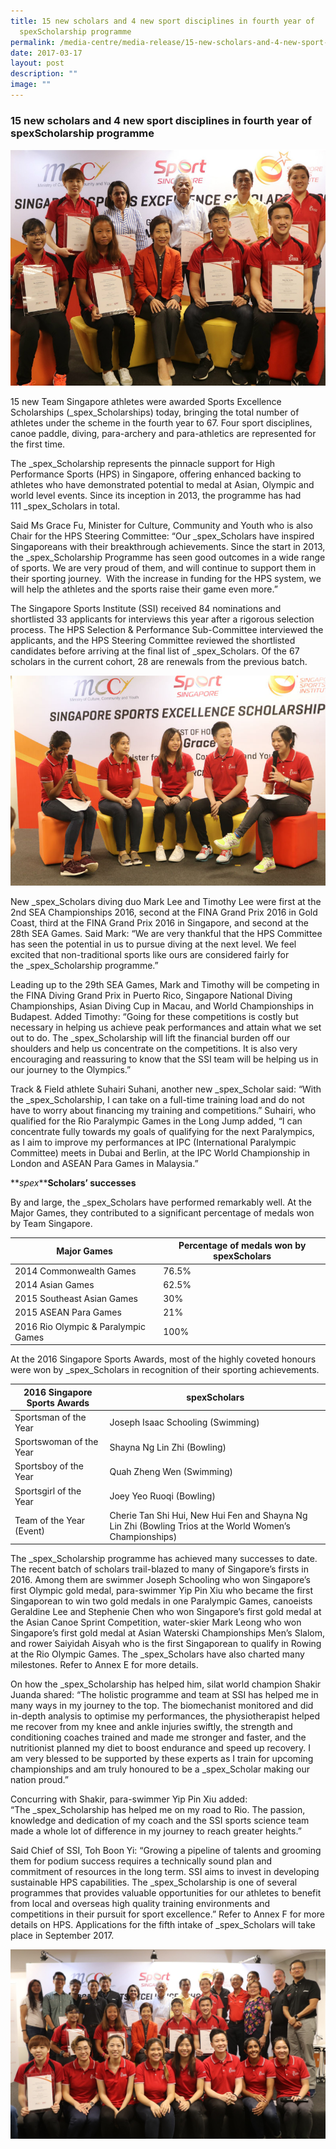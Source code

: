 ```yaml
---
title: 15 new scholars and 4 new sport disciplines in fourth year of
  spexScholarship programme
permalink: /media-centre/media-release/15-new-scholars-and-4-new-sport-disciplines-in-fourth-year-of/
date: 2017-03-17
layout: post
description: ""
image: ""
---
```

### **15 new scholars and 4 new sport disciplines in fourth year of spexScholarship programme**
![](/images/Media%20Centre/Media%20Release/2017/March/Minister%20Fu%20with%20some%20of%20the%2015%20new%20spexScholars%20800x600.jpeg)

15 new Team Singapore athletes were awarded Sports Excellence Scholarships (_spex_Scholarships) today, bringing the total number of athletes under the scheme in the fourth year to 67. Four sport disciplines, canoe paddle, diving, para-archery and para-athletics are represented for the first time.  

The _spex_Scholarship represents the pinnacle support for High Performance Sports (HPS) in Singapore, offering enhanced backing to athletes who have demonstrated potential to medal at Asian, Olympic and world level events. Since its inception in 2013, the programme has had 111 _spex_Scholars in total.

  

Said Ms Grace Fu, Minister for Culture, Community and Youth who is also Chair for the HPS Steering Committee: “Our _spex_Scholars have inspired Singaporeans with their breakthrough achievements. Since the start in 2013, the _spex_Scholarship Programme has seen good outcomes in a wide range of sports. We are very proud of them, and will continue to support them in their sporting journey.  With the increase in funding for the HPS system, we will help the athletes and the sports raise their game even more.”

  

The Singapore Sports Institute (SSI) received 84 nominations and shortlisted 33 applicants for interviews this year after a rigorous selection process. The HPS Selection & Performance Sub-Committee interviewed the applicants, and the HPS Steering Committee reviewed the shortlisted candidates before arriving at the final list of _spex_Scholars. Of the 67 scholars in the current cohort, 28 are renewals from the previous batch.

![](/images/Media%20Centre/Media%20Release/2017/March/Sharing%20by%20existing%20SpexScholars.jpeg)

New _spex_Scholars diving duo Mark Lee and Timothy Lee were first at the 2nd SEA Championships 2016, second at the FINA Grand Prix 2016 in Gold Coast, third at the FINA Grand Prix 2016 in Singapore, and second at the 28th SEA Games. Said Mark: “We are very thankful that the HPS Committee has seen the potential in us to pursue diving at the next level. We feel excited that non-traditional sports like ours are considered fairly for the _spex_Scholarship programme.”

  

Leading up to the 29th SEA Games, Mark and Timothy will be competing in the FINA Diving Grand Prix in Puerto Rico, Singapore National Diving Championships, Asian Diving Cup in Macau, and World Championships in Budapest. Added Timothy: “Going for these competitions is costly but necessary in helping us achieve peak performances and attain what we set out to do. The _spex_Scholarship will lift the financial burden off our shoulders and help us concentrate on the competitions. It is also very encouraging and reassuring to know that the SSI team will be helping us in our journey to the Olympics.”  

  

Track & Field athlete Suhairi Suhani, another new _spex_Scholar said: “With the _spex_Scholarship, I can take on a full-time training load and do not have to worry about financing my training and competitions.” Suhairi, who qualified for the Rio Paralympic Games in the Long Jump added, “I can concentrate fully towards my goals of qualifying for the next Paralympics, as I aim to improve my performances at IPC (International Paralympic Committee) meets in Dubai and Berlin, at the IPC World Championship in London and ASEAN Para Games in Malaysia.”

**_spex_****Scholars’ successes**

By and large, the _spex_Scholars have performed remarkably well. At the Major Games, they contributed to a significant percentage of medals won by Team Singapore.


| Major Games | Percentage of medals won by spexScholars | 
| -------- | -------- | 
| 2014 Commonwealth Games     | 76.5%     | 
| 2014 Asian Games | 62.5% |
| 2015 Southeast Asian Games | 30% |
| 2015 ASEAN Para Games | 21% |
| 2016 Rio Olympic & Paralympic Games | 100% |


At the 2016 Singapore Sports Awards, most of the highly coveted honours were won by _spex_Scholars in recognition of their sporting achievements.

| 2016 Singapore Sports Awards | spexScholars | 
| -------- | -------- | 
| Sportsman of the Year     | Joseph Isaac Schooling (Swimming)     | 
| Sportswoman of the Year | Shayna Ng Lin Zhi (Bowling) |
| Sportsboy of the Year | Quah Zheng Wen (Swimming) |
| Sportsgirl of the Year | Joey Yeo Ruoqi (Bowling) |
| Team of the Year (Event) | Cherie Tan Shi Hui, New Hui Fen and Shayna Ng Lin Zhi (Bowling Trios at the World Women’s Championships) |

The _spex_Scholarship programme has achieved many successes to date. The recent batch of scholars trail-blazed to many of Singapore’s firsts in 2016. Among them are swimmer Joseph Schooling who won Singapore’s first Olympic gold medal, para-swimmer Yip Pin Xiu who became the first Singaporean to win two gold medals in one Paralympic Games, canoeists Geraldine Lee and Stephenie Chen who won Singapore’s first gold medal at the Asian Canoe Sprint Competition, water-skier Mark Leong who won Singapore’s first gold medal at Asian Waterski Championships Men’s Slalom, and rower Saiyidah Aisyah who is the first Singaporean to qualify in Rowing at the Rio Olympic Games. The _spex_Scholars have also charted many milestones. Refer to Annex E for more details.

  

On how the _spex_Scholarship has helped him, silat world champion Shakir Juanda shared: “The holistic programme and team at SSI has helped me in many ways in my journey to the top. The biomechanist monitored and did in-depth analysis to optimise my performances, the physiotherapist helped me recover from my knee and ankle injuries swiftly, the strength and conditioning coaches trained and made me stronger and faster, and the nutritionist planned my diet to boost endurance and speed up recovery. I am very blessed to be supported by these experts as I train for upcoming championships and am truly honoured to be a _spex_Scholar making our nation proud.”

  

Concurring with Shakir, para-swimmer Yip Pin Xiu added: “The _spex_Scholarship has helped me on my road to Rio. The passion, knowledge and dedication of my coach and the SSI sports science team made a whole lot of difference in my journey to reach greater heights.”

  
Said Chief of SSI, Toh Boon Yi: “Growing a pipeline of talents and grooming them for podium success requires a technically sound plan and commitment of resources in the long term. SSI aims to invest in developing sustainable HPS capabilities. The _spex_Scholarship is one of several programmes that provides valuable opportunities for our athletes to benefit from local and overseas high quality training environments and competitions in their pursuit for sport excellence.” Refer to Annex F for more details on HPS. Applications for the fifth intake of _spex_Scholars will take place in September 2017.

![](/images/Media%20Centre/Media%20Release/2017/March/Minister%20Fu%20with%20the%20new%20SpexScholars%20SportSG%20and%20NSAs.jpeg)